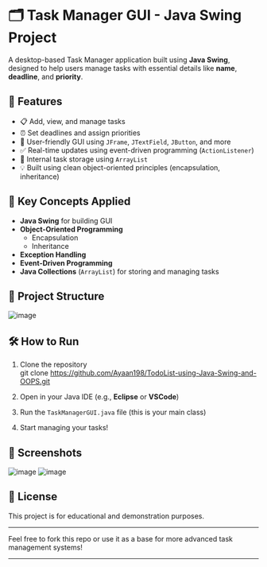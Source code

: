 # 🗂️ Task Manager GUI - Java Swing Project

A desktop-based Task Manager application built using **Java Swing**, designed to help users manage tasks with essential details like **name**, **deadline**, and **priority**.

## 🚀 Features

- 📋 Add, view, and manage tasks
- ⏰ Set deadlines and assign priorities
- 🎨 User-friendly GUI using `JFrame`, `JTextField`, `JButton`, and more
- ✅ Real-time updates using event-driven programming (`ActionListener`)
- 🔁 Internal task storage using `ArrayList`
- 💡 Built using clean object-oriented principles (encapsulation, inheritance)

## 🧠 Key Concepts Applied

- **Java Swing** for building GUI
- **Object-Oriented Programming**  
  - Encapsulation  
  - Inheritance  
- **Exception Handling**
- **Event-Driven Programming**
- **Java Collections** (`ArrayList`) for storing and managing tasks

## 📂 Project Structure
![image](https://github.com/user-attachments/assets/514e75b5-af86-4640-b8e6-07342ba9d777)


## 🛠️ How to Run

1. Clone the repository  
git clone https://github.com/Ayaan198/TodoList-using-Java-Swing-and-OOPS.git

2. Open in your Java IDE (e.g., **Eclipse** or **VSCode**)

3. Run the `TaskManagerGUI.java` file (this is your main class)

4. Start managing your tasks!

## 📸 Screenshots 

![image](https://github.com/user-attachments/assets/643b03e5-a878-4008-a07e-caabad6f207a)   ![image](https://github.com/user-attachments/assets/fca9c5a6-8e1e-4fff-af3e-d3baa90d3792)


## 🧾 License

This project is for educational and demonstration purposes.

---

Feel free to fork this repo or use it as a base for more advanced task management systems!

---


